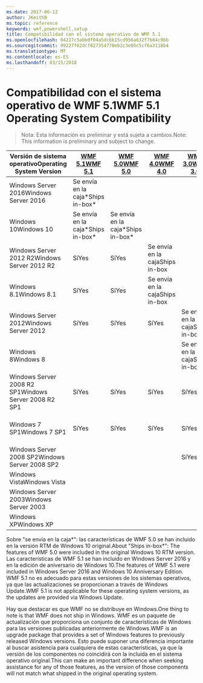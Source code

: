 ```yaml
---
ms.date: 2017-06-12
author: JKeithB
ms.topic: reference
keywords: wmf,powershell,setup
title: Compatibilidad con el sistema operativo de WMF 5.1
ms.openlocfilehash: 04217c5abb0f04a5dc6b15cd956a632f7b84c9bb
ms.sourcegitcommit: 99227f62dcf827354770eb2c3e95c5cf6a3118b4
ms.translationtype: MT
ms.contentlocale: es-ES
ms.lasthandoff: 03/15/2018
---
```

# <a name="wmf-51-operating-system-compatibility"></a><span data-ttu-id="ad17b-103">Compatibilidad con el sistema operativo de WMF 5.1</span><span class="sxs-lookup"><span data-stu-id="ad17b-103">WMF 5.1 Operating System Compatibility</span></span> #

> <span data-ttu-id="ad17b-104">Nota: Esta información es preliminar y está sujeta a cambios.</span><span class="sxs-lookup"><span data-stu-id="ad17b-104">Note: This information is preliminary and subject to change.</span></span>

| <span data-ttu-id="ad17b-105">Versión de sistema operativo</span><span class="sxs-lookup"><span data-stu-id="ad17b-105">Operating System Version</span></span> | [<span data-ttu-id="ad17b-106">WMF 5.1</span><span class="sxs-lookup"><span data-stu-id="ad17b-106">WMF 5.1</span></span>](https://aka.ms/wmf51download) | [<span data-ttu-id="ad17b-107">WMF 5.0</span><span class="sxs-lookup"><span data-stu-id="ad17b-107">WMF 5.0</span></span>](https://aka.ms/wmf5download) | [<span data-ttu-id="ad17b-108">WMF 4.0</span><span class="sxs-lookup"><span data-stu-id="ad17b-108">WMF 4.0</span></span>](https://aka.ms/wmf4download) |  [<span data-ttu-id="ad17b-109">WMF 3.0</span><span class="sxs-lookup"><span data-stu-id="ad17b-109">WMF 3.0</span></span>](https://aka.ms/wmf3download) | [<span data-ttu-id="ad17b-110">WMF 2.0</span><span class="sxs-lookup"><span data-stu-id="ad17b-110">WMF 2.0</span></span>](https://aka.ms/wmf2download) |
| ------------------------ | ----------- | ----------- | ----------- | ------------ |  ------------- |
| <span data-ttu-id="ad17b-111">Windows Server 2016</span><span class="sxs-lookup"><span data-stu-id="ad17b-111">Windows Server 2016</span></span> | <span data-ttu-id="ad17b-112">Se envía en la caja\*</span><span class="sxs-lookup"><span data-stu-id="ad17b-112">Ships in-box\*</span></span> |  |  |  |  |
| <span data-ttu-id="ad17b-113">Windows 10</span><span class="sxs-lookup"><span data-stu-id="ad17b-113">Windows 10</span></span> | <span data-ttu-id="ad17b-114">Se envía en la caja\*</span><span class="sxs-lookup"><span data-stu-id="ad17b-114">Ships in-box\*</span></span> | <span data-ttu-id="ad17b-115">Se envía en la caja\*</span><span class="sxs-lookup"><span data-stu-id="ad17b-115">Ships in-box\*</span></span>  | | | |  
| <span data-ttu-id="ad17b-116">Windows Server 2012 R2</span><span class="sxs-lookup"><span data-stu-id="ad17b-116">Windows Server 2012 R2</span></span>| <span data-ttu-id="ad17b-117">Sí</span><span class="sxs-lookup"><span data-stu-id="ad17b-117">Yes</span></span> | <span data-ttu-id="ad17b-118">Sí</span><span class="sxs-lookup"><span data-stu-id="ad17b-118">Yes</span></span> | <span data-ttu-id="ad17b-119">Se envía en la caja</span><span class="sxs-lookup"><span data-stu-id="ad17b-119">Ships in-box</span></span> |  |  |
| <span data-ttu-id="ad17b-120">Windows 8.1</span><span class="sxs-lookup"><span data-stu-id="ad17b-120">Windows 8.1</span></span> | <span data-ttu-id="ad17b-121">Sí</span><span class="sxs-lookup"><span data-stu-id="ad17b-121">Yes</span></span> | <span data-ttu-id="ad17b-122">Sí</span><span class="sxs-lookup"><span data-stu-id="ad17b-122">Yes</span></span> |  <span data-ttu-id="ad17b-123">Se envía en la caja</span><span class="sxs-lookup"><span data-stu-id="ad17b-123">Ships in-box</span></span> |  |  |
| <span data-ttu-id="ad17b-124">Windows Server 2012</span><span class="sxs-lookup"><span data-stu-id="ad17b-124">Windows Server 2012</span></span> | <span data-ttu-id="ad17b-125">Sí</span><span class="sxs-lookup"><span data-stu-id="ad17b-125">Yes</span></span> | <span data-ttu-id="ad17b-126">Sí</span><span class="sxs-lookup"><span data-stu-id="ad17b-126">Yes</span></span> | <span data-ttu-id="ad17b-127">Sí</span><span class="sxs-lookup"><span data-stu-id="ad17b-127">Yes</span></span> |  <span data-ttu-id="ad17b-128">Se envía en la caja</span><span class="sxs-lookup"><span data-stu-id="ad17b-128">Ships in-box</span></span> | |
| <span data-ttu-id="ad17b-129">Windows 8</span><span class="sxs-lookup"><span data-stu-id="ad17b-129">Windows 8</span></span> |  |  |  | <span data-ttu-id="ad17b-130">Se envía en la caja</span><span class="sxs-lookup"><span data-stu-id="ad17b-130">Ships in-box</span></span> | |
| <span data-ttu-id="ad17b-131">Windows Server 2008 R2 SP1</span><span class="sxs-lookup"><span data-stu-id="ad17b-131">Windows Server 2008 R2 SP1</span></span> | <span data-ttu-id="ad17b-132">Sí</span><span class="sxs-lookup"><span data-stu-id="ad17b-132">Yes</span></span> | <span data-ttu-id="ad17b-133">Sí</span><span class="sxs-lookup"><span data-stu-id="ad17b-133">Yes</span></span> | <span data-ttu-id="ad17b-134">Sí</span><span class="sxs-lookup"><span data-stu-id="ad17b-134">Yes</span></span> |  <span data-ttu-id="ad17b-135">Sí</span><span class="sxs-lookup"><span data-stu-id="ad17b-135">Yes</span></span>| <span data-ttu-id="ad17b-136">Se envía en la caja</span><span class="sxs-lookup"><span data-stu-id="ad17b-136">Ships in-box</span></span> |
| <span data-ttu-id="ad17b-137">Windows 7 SP1</span><span class="sxs-lookup"><span data-stu-id="ad17b-137">Windows 7 SP1</span></span>  | <span data-ttu-id="ad17b-138">Sí</span><span class="sxs-lookup"><span data-stu-id="ad17b-138">Yes</span></span> | <span data-ttu-id="ad17b-139">Sí</span><span class="sxs-lookup"><span data-stu-id="ad17b-139">Yes</span></span> | <span data-ttu-id="ad17b-140">Sí</span><span class="sxs-lookup"><span data-stu-id="ad17b-140">Yes</span></span> | <span data-ttu-id="ad17b-141">Sí</span><span class="sxs-lookup"><span data-stu-id="ad17b-141">Yes</span></span> | <span data-ttu-id="ad17b-142">Se envía en la caja</span><span class="sxs-lookup"><span data-stu-id="ad17b-142">Ships in-box</span></span> |
| <span data-ttu-id="ad17b-143">Windows Server 2008 SP2</span><span class="sxs-lookup"><span data-stu-id="ad17b-143">Windows Server 2008 SP2</span></span> | | | | <span data-ttu-id="ad17b-144">Sí</span><span class="sxs-lookup"><span data-stu-id="ad17b-144">Yes</span></span> | <span data-ttu-id="ad17b-145">Sí</span><span class="sxs-lookup"><span data-stu-id="ad17b-145">Yes</span></span> |
| <span data-ttu-id="ad17b-146">Windows Vista</span><span class="sxs-lookup"><span data-stu-id="ad17b-146">Windows Vista</span></span> | | | | | <span data-ttu-id="ad17b-147">Sí</span><span class="sxs-lookup"><span data-stu-id="ad17b-147">Yes</span></span> |
| <span data-ttu-id="ad17b-148">Windows Server 2003</span><span class="sxs-lookup"><span data-stu-id="ad17b-148">Windows Server 2003</span></span>| | | |  | <span data-ttu-id="ad17b-149">Sí</span><span class="sxs-lookup"><span data-stu-id="ad17b-149">Yes</span></span> |
| <span data-ttu-id="ad17b-150">Windows XP</span><span class="sxs-lookup"><span data-stu-id="ad17b-150">Windows XP</span></span> | | | |  | <span data-ttu-id="ad17b-151">Sí</span><span class="sxs-lookup"><span data-stu-id="ad17b-151">Yes</span></span> |


<span data-ttu-id="ad17b-152">Sobre "se envía en la caja\*": las características de WMF 5.0 se han incluido en la versión RTM de Windows 10 original.</span><span class="sxs-lookup"><span data-stu-id="ad17b-152">About "Ships in-box\*": The features of WMF 5.0 were included in the original Windows 10 RTM version.</span></span>
<span data-ttu-id="ad17b-153">Las características de WMF 5.1 se han incluido en Windows Server 2016 y en la edición de aniversario de Windows 10.</span><span class="sxs-lookup"><span data-stu-id="ad17b-153">The features of WMF 5.1 were included in Windows Server 2016 and Windows 10 Anniversary Edition.</span></span> <span data-ttu-id="ad17b-154">WMF 5.1 no es adecuado para estas versiones de los sistemas operativos, ya que las actualizaciones se proporcionan a través de Windows Update.</span><span class="sxs-lookup"><span data-stu-id="ad17b-154">WMF 5.1 is not applicable for these operating system versions, as the updates are provided via Windows Update.</span></span>


<span data-ttu-id="ad17b-155">Hay que destacar es que WMF no se distribuye en Windows.</span><span class="sxs-lookup"><span data-stu-id="ad17b-155">One thing to note is that WMF does not ship in Windows.</span></span> <span data-ttu-id="ad17b-156">WMF es un paquete de actualización que proporciona un conjunto de características de Windows para las versiones publicadas anteriormente de Windows.</span><span class="sxs-lookup"><span data-stu-id="ad17b-156">WMF is an upgrade package that provides a set of Windows features to previously released Windows versions.</span></span> <span data-ttu-id="ad17b-157">Esto puede suponer una diferencia importante al buscar asistencia para cualquiera de estas características, ya que la versión de los componentes no coincidirá con la incluida en el sistema operativo original.</span><span class="sxs-lookup"><span data-stu-id="ad17b-157">This can make an important difference when seeking assistance for any of those features, as the version of those components will not match what shipped in the original operating system.</span></span>


